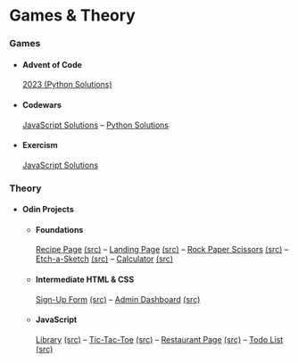 # Games & Theory

### Games

- #### Advent of Code
  [2023 (Python Solutions)](/challenges/advent-of-code/2023)
- #### Codewars
  [JavaScript Solutions](/challenges/codewars/javascript)
  – [Python Solutions](/challenges/codewars/python)
- #### Exercism
  [JavaScript Solutions](/challenges/exercism/javascript)

### Theory

- #### Odin Projects

  - #### Foundations

    [Recipe Page](https://multiplips.github.io/games-and-theory/exercises/odin/foundations/projects/recipes/)
    [(src)](/exercises/odin/foundations/projects/recipes)
    – [Landing Page](https://multiplips.github.io/games-and-theory/exercises/odin/foundations/projects/landing-page/)
    [(src)](/exercises/odin/foundations/projects/landing-page)
    – [Rock Paper Scissors](https://multiplips.github.io/games-and-theory/exercises/odin/foundations/projects/rock-paper-scissors/)
    [(src)](/exercises/odin/foundations/projects/rock-paper-scissors)
    – [Etch-a-Sketch](https://multiplips.github.io/games-and-theory/exercises/odin/foundations/projects/etch-a-sketch/)
    [(src)](/exercises/odin/foundations/projects/etch-a-sketch)
    – [Calculator](https://multiplips.github.io/games-and-theory/exercises/odin/foundations/projects/calculator/)
    [(src)](/exercises/odin/foundations/projects/calculator)

  - #### Intermediate HTML & CSS

    [Sign-Up Form](https://multiplips.github.io/games-and-theory/exercises/odin/full-stack-javascript/01-intermediate-html-css/projects/sign-up-form/)
    [(src)](/exercises/odin/full-stack-javascript/01-intermediate-html-css/projects/sign-up-form)
    – [Admin Dashboard](https://multiplips.github.io/games-and-theory/exercises/odin/full-stack-javascript/01-intermediate-html-css/projects/admin-dashboard/)
    [(src)](/exercises/odin/full-stack-javascript/01-intermediate-html-css/projects/admin-dashboard)

  - #### JavaScript
    [Library](https://multiplips.github.io/games-and-theory/exercises/odin/full-stack-javascript/02-javascript/projects/library/)
    [(src)](/exercises/odin/full-stack-javascript/02-javascript/projects/library)
    – [Tic-Tac-Toe](https://multiplips.github.io/games-and-theory/exercises/odin/full-stack-javascript/02-javascript/projects/tic-tac-toe/)
    [(src)](/exercises/odin/full-stack-javascript/02-javascript/projects/tic-tac-toe)
    – [Restaurant Page](https://multiplips.github.io/games-and-theory/exercises/odin/full-stack-javascript/02-javascript/projects/restaurant-page/dist/)
    [(src)](/exercises/odin/full-stack-javascript/02-javascript/projects/restaurant-page)
    – [Todo List](https://multiplips.github.io/games-and-theory/exercises/odin/full-stack-javascript/02-javascript/projects/todo-list/dist/)
    [(src)](/exercises/odin/full-stack-javascript/02-javascript/projects/todo-list)
